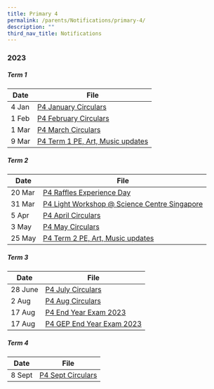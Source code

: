 ```yaml
---
title: Primary 4
permalink: /parents/Notifications/primary-4/
description: ""
third_nav_title: Notifications
---
```

### **2023**

##### Term 1

| Date| File | 
| -------- | -------- | 
|4 Jan|[P4 January Circulars](/files/Notification%202023/P4/rgps_n23_p4_003_p4%20january%20circulars.pdf)|
|1 Feb|[P4 February Circulars](/files/Notification%202023/P4/RGPS_N23_P4_006_P4%20February%20Circulars.pdf)|
|1 Mar|[P4 March Circulars](/files/Notification%202023/P4/RGPS_N23_P4_007_P4%20March%20Circulars.pdf)|
|9 Mar|[P4 Term 1 PE, Art, Music updates](/files/Notification%202023/P4/Term%201%20P4%20update.pdf)|

##### Term 2

| Date| File | 
| -------- | -------- | 
|20 Mar|[P4 Raffles Experience Day](/files/Notification%202023/P4/P4%20Raffles%20Experience%20Day%20Notification%20(2023)_20%20Mar.pdf)|
|31 Mar|[P4 Light Workshop @ Science Centre Singapore](/files/Notification%202023/P4/2023%20pg%20to%20parents%20rgps%20p4%20lj%20light.pdf)|
|5 Apr|[P4 April Circulars](/files/Notification%202023/P4/rgps_n23_p4_015_p4%20april%20circulars.pdf)|
|3 May|[P4 May Circulars](/files/Notification%202023/P4/rgps_n23_p4_016_p4%20may%20circulars.pdf)|
|25 May|[P4 Term 2 PE, Art, Music updates](/files/Notification%202023/P4/p4%20pam%20updates%20term%202.pdf)|

##### Term 3

| Date| File | 
| -------- | -------- | 
|28 June|[P4 July Circulars](/files/Notification%202023/P4/rgps_n23_p4_019.pdf)|
|2 Aug|[P4 Aug Circulars](/files/Notification%202023/P4/rgps_n23_p4_020.pdf)|
|17 Aug| [P4 End Year Exam 2023](/files/Notification%202023/P4/rgps_eye_p4_17%20aug%202023.pdf)|
|17 Aug|[P4 GEP End Year Exam 2023](/files/Notification%202023/P4/rgps_eye_p4_gep_17%20aug%202023.pdf)|

##### Term 4

| Date| File | 
| -------- | -------- |
|8 Sept|[P4 Sept Circulars](/files/Notification%202023/P4/rgps_n23_p4_024.pdf)
